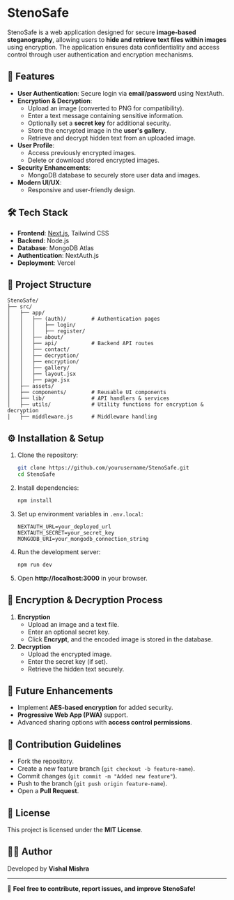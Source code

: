 # StenoSafe

StenoSafe is a web application designed for secure **image-based steganography**, allowing users to **hide and retrieve text files within images** using encryption. The application ensures data confidentiality and access control through user authentication and encryption mechanisms.

## 🚀 Features
- **User Authentication**: Secure login via **email/password** using NextAuth.
- **Encryption & Decryption**:
  - Upload an image (converted to PNG for compatibility).
  - Enter a text message containing sensitive information.
  - Optionally set a **secret key** for additional security.
  - Store the encrypted image in the **user's gallery**.
  - Retrieve and decrypt hidden text from an uploaded image.
- **User Profile**:
  - Access previously encrypted images.
  - Delete or download stored encrypted images.
- **Security Enhancements**:
  - MongoDB database to securely store user data and images.
- **Modern UI/UX**:
  - Responsive and user-friendly design.
  
## 🛠️ Tech Stack
- **Frontend**: [Next.js](https://nextjs.org/), Tailwind CSS
- **Backend**: Node.js
- **Database**: MongoDB Atlas
- **Authentication**: NextAuth.js
- **Deployment**: Vercel

## 📂 Project Structure
```
StenoSafe/
├── src/
│   ├── app/
│   │   ├── (auth)/        # Authentication pages
│   │   │   ├── login/
│   │   │   ├── register/
│   │   ├── about/
│   │   ├── api/           # Backend API routes
│   │   ├── contact/
│   │   ├── decryption/
│   │   ├── encryption/
│   │   ├── gallery/
│   │   ├── layout.jsx
│   │   ├── page.jsx
│   ├── assets/
│   ├── components/        # Reusable UI components
│   ├── lib/               # API handlers & services
│   ├── utils/             # Utility functions for encryption & decryption
│   ├── middleware.js      # Middleware handling
```

## ⚙️ Installation & Setup
1. Clone the repository:
   ```bash
   git clone https://github.com/yourusername/StenoSafe.git
   cd StenoSafe
   ```
2. Install dependencies:
   ```bash
   npm install
   ```
3. Set up environment variables in `.env.local`:
   ```env
   NEXTAUTH_URL=your_deployed_url
   NEXTAUTH_SECRET=your_secret_key
   MONGODB_URI=your_mongodb_connection_string
   
   ```
4. Run the development server:
   ```bash
   npm run dev
   ```
5. Open **http://localhost:3000** in your browser.

## 🔐 Encryption & Decryption Process
1. **Encryption**
   - Upload an image and a text file.
   - Enter an optional secret key.
   - Click **Encrypt**, and the encoded image is stored in the database.
2. **Decryption**
   - Upload the encrypted image.
   - Enter the secret key (if set).
   - Retrieve the hidden text securely.

## 📌 Future Enhancements
- Implement **AES-based encryption** for added security.
- **Progressive Web App (PWA)** support.
- Advanced sharing options with **access control permissions**.

## 🤝 Contribution Guidelines
- Fork the repository.
- Create a new feature branch (`git checkout -b feature-name`).
- Commit changes (`git commit -m "Added new feature"`).
- Push to the branch (`git push origin feature-name`).
- Open a **Pull Request**.

## 📜 License
This project is licensed under the **MIT License**.

## 👨‍💻 Author
Developed by **Vishal Mishra**

---
🌟 **Feel free to contribute, report issues, and improve StenoSafe!**


